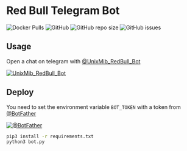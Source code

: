 # Red Bull Telegram Bot

![Docker Pulls](https://img.shields.io/docker/pulls/unixmib/redbull.svg)
![GitHub](https://img.shields.io/github/license/unixmib/red-bull-bot.svg)
![GitHub repo size](https://img.shields.io/github/repo-size/unixmib/red-bull-bot.svg)
![GitHub issues](https://img.shields.io/github/issues/unixmib/red-bull-bot.svg)

## Usage

Open a chat on telegram with [@UnixMib_RedBull_Bot](https://t.me/UnixMib_RedBull_Bot)

[![UnixMib_RedBull_Bot](https://img.shields.io/badge/telegram-%40UnixMib__RedBull__Bot-blue.svg)](https://t.me/UnixMib_RedBull_Bot)

## Deploy

You need to set the environment variable `BOT_TOKEN` with a token from [@BotFather](https://t.me/botfather)

[![@BotFather](https://img.shields.io/badge/telegram-%40BotFather-blue.svg)](https://t.me/botfather)

```bash
pip3 install -r requirements.txt
python3 bot.py
```